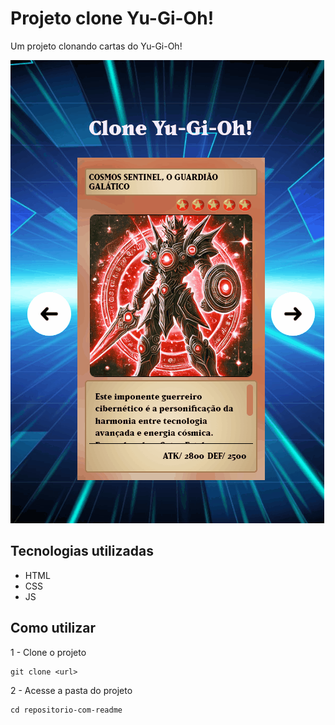# Projeto clone Yu-Gi-Oh!
Um projeto clonando cartas do Yu-Gi-Oh! 

[<img src="Animação-tela.gif" alt="gif da tela do projeto Clone Yu-Gi-Oh!">](https://sthivemmartins.github.io/projeto-clone-yu-gi-oh/)

## Tecnologias utilizadas
- HTML
- CSS
- JS

## Como utilizar

1 - Clone o projeto 
````
git clone <url>
`````
2 - Acesse a pasta do projeto
````
cd repositorio-com-readme
````

[def]: image.png